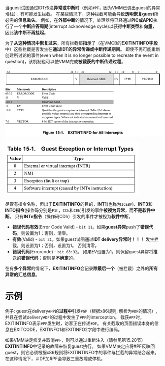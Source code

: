 
当guest试图通过IDT传递**异常或中断**时（例如`#PF`，因为VMM已调出guest的异常堆栈），有可能发生拦截。 在某些情况下，这种拦截可能会导致**透明恢复guest**所必需的**信息丢失**。 例如，在**外部中断**的情况下，处理器将已经通过**PIC或APIC**执行了一个**中断应答周期**(interrupt acknowledge cycle)以获得**中断类型**和**向量**，因此**该中断不再挂起**。

为了**从这种情况中恢复过来**，所有拦截都**指示**了（在VMCB的**EXITINTINFO字段**中）这些拦截是否发生在**通过IDT的异常传递或中断传递期间**。 即使不再可能重新创建所讨论的事件(even when it is no longer possible to recreate the event in question)，该机制也可以使VMM完成**被截获的中断传递过程**。

![2020-09-16-21-59-28.png](./images/2020-09-16-21-59-28.png)

![2020-09-16-22-00-21.png](./images/2020-09-16-22-00-21.png)

尽管有指令名称，但出于**EXITINTINFO**的目的，**INT1**(也称为`ICEBP`)、**INT3**和**INTO指令**(操作码分别是`F1h`，`CCh`和`CEh`)引发的事件**被视为异常**，而**不是软件中断**。 只有**INTn指令**（操作码CDh）引发的事件才被视为**软件中断**。

* **错误代码有效**(Error Code Valid) - `bit 11`。如果**guest异常**push了**错误代码**，则设置为1；否则，清零。
* **有效**(Valid) - `bit 31`。如果guest试图通过**IDT delivery异常时！！！** 发生拦截，则设置为1；否则，设置为1。 否则清零。
* **错误代码**(Errorcode) - `bit 63:32`。 如果EV设置为1，则保留guest异常将推送的**错误代码**；否则是**不确定**的。

在有**多个异常**的情况下，**EXITINTINFO**会记录**除最后一个**（被拦截）之外的**所有异常的汇总信息**。

# 示例

例子: guest在delivery`#NP`的**过程中**引发`#GP`（根据x86规则, 解析为`#DF`的情况）, 并且在尝试delivery`#DF`的过程中发生了`#PF`的interception。 截获`#PF`时，EXITINTINFO表示`#PF`发生时，访客正在传递`#DF`。 有关截取的页面错误本身的信息在EXITCODE，EXITINFO1和EXITINFO2字段中进行编码。 

如果VMM决定修复并取消`#PF`，则可以通过重新注入（请参见第15.20节）**EXITINTINFO**中记录的故障来恢复guest执行。 如果VMM决定应将#PF反映回guest，则它必须根据x86规则将EXITINTINFO中的事件与拦截的异常结合起来。 在这种情况下，＃DF加#PF会导致三重故障或停机。